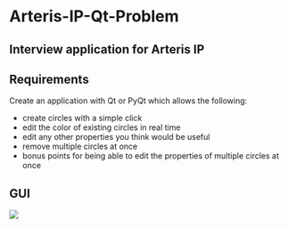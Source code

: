 # Arteris-IP-Qt-Problem

## Interview application for Arteris IP

## Requirements
Create an application with Qt or PyQt which allows the following:
- create circles with a simple click
- edit the color of existing circles in real time
- edit any other properties you think would be useful
- remove multiple circles at once
- bonus points for being able to edit the properties of multiple circles at once


## GUI
![](./screenshots/gui.png)

